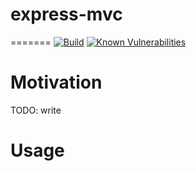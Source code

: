 # express-mvc
=======
[![Build](https://travis-ci.org/hdemon/express-mvc.svg?branch=master)](https://travis-ci.org/hdemon/express-mvc.svg?branch=master)
[![Known Vulnerabilities](https://snyk.io/test/github/hdemon/express-mvc/badge.svg?targetFile=package.json)](https://snyk.io/test/github/hdemon/express-mvc?targetFile=package.json)


# Motivation

TODO: write

# Usage
